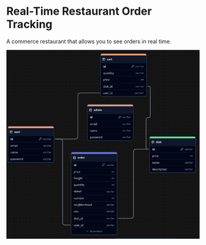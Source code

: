 # Real-Time Restaurant Order Tracking

A commerce restaurant that allows you to see orders in real time.

![Diagram](./readmeImg/diagram.png)